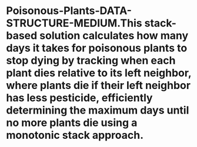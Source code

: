 # Poisonous-Plants-DATA-STRUCTURE-MEDIUM.This stack-based solution calculates how many days it takes for poisonous plants to stop dying by tracking when each plant dies relative to its left neighbor, where plants die if their left neighbor has less pesticide, efficiently determining the maximum days until no more plants die using a monotonic stack approach.
